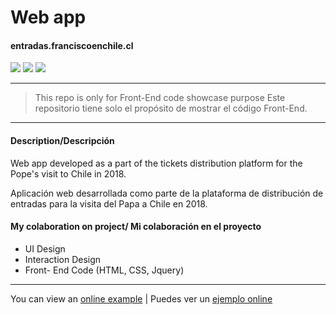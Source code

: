 # Web app
#### entradas.franciscoenchile.cl

![](https://img.shields.io/github/languages/count/andresger/entradas.franciscoenchile.cl.svg) ![](https://img.shields.io/github/languages/top/andresger/entradas.franciscoenchile.cl.svg) ![](https://img.shields.io/badge/status-offline-red.svg)

------------
>This repo is only for Front-End code showcase purpose
>Este repositorio tiene solo el propósito de mostrar el código Front-End.

------------
#### Description/Descripción
Web app developed as a part of the tickets distribution platform for the Pope's visit to Chile in 2018.

Aplicación web desarrollada como parte de la plataforma de distribución de entradas para la visita del Papa a Chile en 2018.

#### My colaboration on project/ Mi colaboración en el proyecto
- UI Design
- Interaction Design
- Front- End Code (HTML, CSS, Jquery)
------------
You can view an [online example](https://portfolio.gerardoquiroga.com/papa) | Puedes ver un [ejemplo online](https://portfolio.gerardoquiroga.com/papa)
